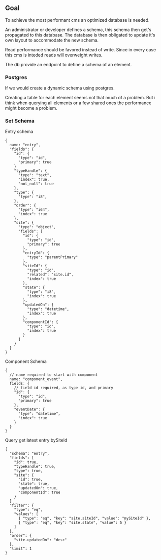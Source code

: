 ## Goal

To achieve the most performant cms an optimized database is needed.

An administrator or developer defines a schema, this schema then get's propagated to this database.
The database is then obligated to update it's own layout to accommodate the new schema.

Read performance should be favored instead of write. Since in every case this cms is inteded reads will overweight writes.


The db provide an endpoint to define a schema of an element.


### Postgres

If we would create a dynamic schema using postgres.

Creating a table for each element seems not that much of a problem.
But i think when querying all elements or a few shared ones the performance might become a problem.


### Set Schema

Entry schema
```
{
  name: "entry",
  "fields": {
    "id": {
      "type": "id",
      "primary": true
    }
    "typeHandle": {
      "type": "text",
      "index": true,
      "not_null": true
    },
    "type": {
      "type": "i8",
    },
    "order": {
      "type": "i64",
      "index": true
    },
    "site": {
      "type": "object",
      "fields": {
        "id": {
          "type": "id",
          "primary": true
        },
        "entryId": {
          "type": "parentPrimary"
        },
        "siteId": {
          "type": "id",
          "related": "site.id",
          "index": true
        },
        "state": {
          "type": "i8",
          "index": true
        },
        "updatedOn": {
          "type": "datetime",
          "index": true
        },
        "componentId": {
          "type": "id",
          "index": true
        }
      }
    }
  }
}
```

Component Schema
```
{
  // name required to start with component
  name: "component_event",
  fields: {
    // field id required, as type id, and primary
    "id": {
      "type": "id",
      "primary": true
    },
    "eventDate": {
      "type": "datetime",
      "index": true
    }
  }
}
```



Query get latest entry bySiteId
```
{
  "schema": "entry",
  "fields": [
    "id": true,
    "typeHandle": true,
    "type": true,
    "site": {
      "id": true,
      "state": true,
      "updatedOn": true,
      "componentId": true
    }
  ]
  "filter": {
    "type": "eq",
    "values": [
      { "type": "eq", "key": "site.siteId", "value": "mySiteId" },
      { "type": "eq", "key": "site.state", "value": 5 }
    ]
  },
  "order": {
    "site.updatedOn": "desc"
  },
  "limit": 1
}
```